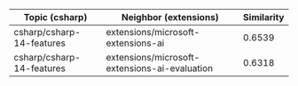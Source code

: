 | Topic (csharp) | Neighbor (extensions) | Similarity |
|-------------|-------------------|------------|
| csharp/csharp-14-features | extensions/microsoft-extensions-ai | 0.6539 |
| csharp/csharp-14-features | extensions/microsoft-extensions-ai-evaluation | 0.6318 |
